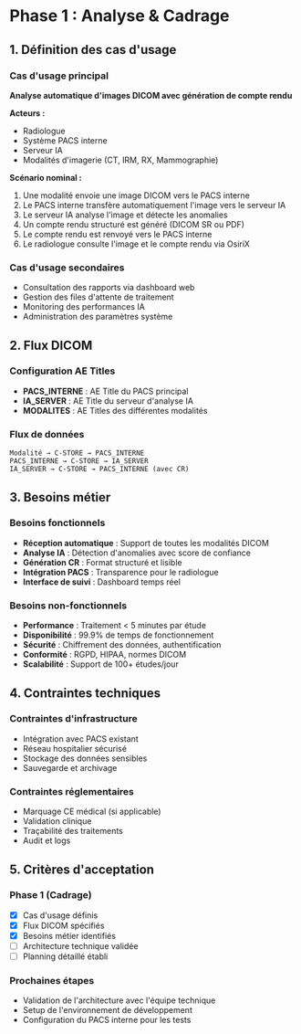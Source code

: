 # Phase 1 : Analyse & Cadrage

## 1. Définition des cas d'usage

### Cas d'usage principal
**Analyse automatique d'images DICOM avec génération de compte rendu**

**Acteurs :**
- Radiologue
- Système PACS interne
- Serveur IA
- Modalités d'imagerie (CT, IRM, RX, Mammographie)

**Scénario nominal :**
1. Une modalité envoie une image DICOM vers le PACS interne
2. Le PACS interne transfère automatiquement l'image vers le serveur IA
3. Le serveur IA analyse l'image et détecte les anomalies
4. Un compte rendu structuré est généré (DICOM SR ou PDF)
5. Le compte rendu est renvoyé vers le PACS interne
6. Le radiologue consulte l'image et le compte rendu via OsiriX

### Cas d'usage secondaires
- Consultation des rapports via dashboard web
- Gestion des files d'attente de traitement
- Monitoring des performances IA
- Administration des paramètres système

## 2. Flux DICOM

### Configuration AE Titles
- **PACS_INTERNE** : AE Title du PACS principal
- **IA_SERVER** : AE Title du serveur d'analyse IA
- **MODALITES** : AE Titles des différentes modalités

### Flux de données
```
Modalité → C-STORE → PACS_INTERNE
PACS_INTERNE → C-STORE → IA_SERVER
IA_SERVER → C-STORE → PACS_INTERNE (avec CR)
```

## 3. Besoins métier

### Besoins fonctionnels
- **Réception automatique** : Support de toutes les modalités DICOM
- **Analyse IA** : Détection d'anomalies avec score de confiance
- **Génération CR** : Format structuré et lisible
- **Intégration PACS** : Transparence pour le radiologue
- **Interface de suivi** : Dashboard temps réel

### Besoins non-fonctionnels
- **Performance** : Traitement < 5 minutes par étude
- **Disponibilité** : 99.9% de temps de fonctionnement
- **Sécurité** : Chiffrement des données, authentification
- **Conformité** : RGPD, HIPAA, normes DICOM
- **Scalabilité** : Support de 100+ études/jour

## 4. Contraintes techniques

### Contraintes d'infrastructure
- Intégration avec PACS existant
- Réseau hospitalier sécurisé
- Stockage des données sensibles
- Sauvegarde et archivage

### Contraintes réglementaires
- Marquage CE médical (si applicable)
- Validation clinique
- Traçabilité des traitements
- Audit et logs

## 5. Critères d'acceptation

### Phase 1 (Cadrage)
- [x] Cas d'usage définis
- [x] Flux DICOM spécifiés
- [x] Besoins métier identifiés
- [ ] Architecture technique validée
- [ ] Planning détaillé établi

### Prochaines étapes
- Validation de l'architecture avec l'équipe technique
- Setup de l'environnement de développement
- Configuration du PACS interne pour les tests